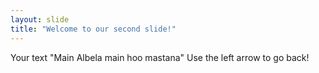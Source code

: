 ```yaml
---
layout: slide
title: "Welcome to our second slide!"
---
```

Your text "Main Albela main hoo mastana"
Use the left arrow to go back!
